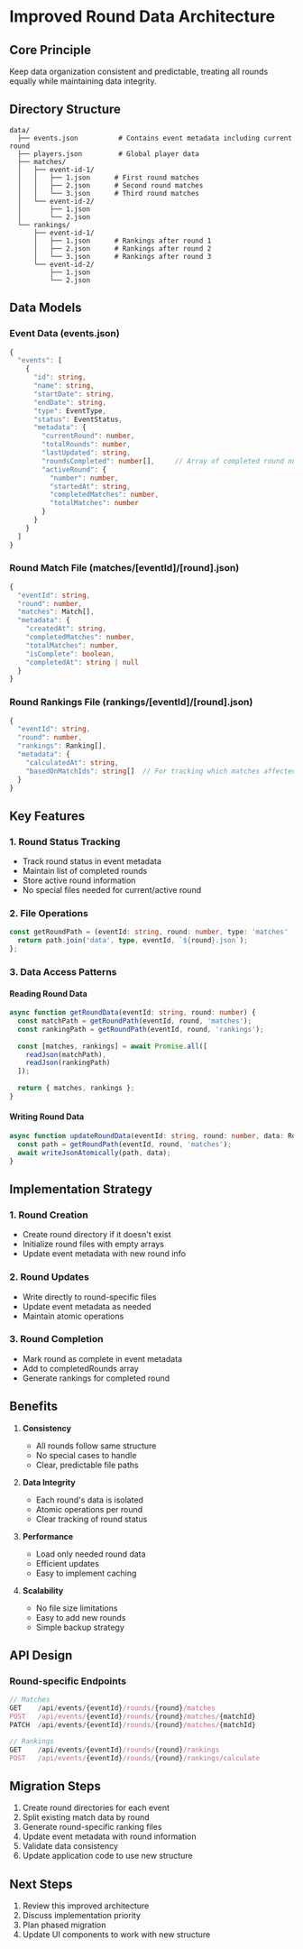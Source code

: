 # Improved Round Data Architecture

## Core Principle
Keep data organization consistent and predictable, treating all rounds equally while maintaining data integrity.

## Directory Structure
```
data/
  ├── events.json          # Contains event metadata including current round
  ├── players.json         # Global player data
  ├── matches/
  │   ├── event-id-1/
  │   │   ├── 1.json      # First round matches
  │   │   ├── 2.json      # Second round matches
  │   │   └── 3.json      # Third round matches
  │   └── event-id-2/
  │       ├── 1.json
  │       └── 2.json
  └── rankings/
      ├── event-id-1/
      │   ├── 1.json      # Rankings after round 1
      │   ├── 2.json      # Rankings after round 2
      │   └── 3.json      # Rankings after round 3
      └── event-id-2/
          ├── 1.json
          └── 2.json
```

## Data Models

### Event Data (events.json)
```typescript
{
  "events": [
    {
      "id": string,
      "name": string,
      "startDate": string,
      "endDate": string,
      "type": EventType,
      "status": EventStatus,
      "metadata": {
        "currentRound": number,
        "totalRounds": number,
        "lastUpdated": string,
        "roundsCompleted": number[],     // Array of completed round numbers
        "activeRound": {
          "number": number,
          "startedAt": string,
          "completedMatches": number,
          "totalMatches": number
        }
      }
    }
  ]
}
```

### Round Match File (matches/[eventId]/[round].json)
```typescript
{
  "eventId": string,
  "round": number,
  "matches": Match[],
  "metadata": {
    "createdAt": string,
    "completedMatches": number,
    "totalMatches": number,
    "isComplete": boolean,
    "completedAt": string | null
  }
}
```

### Round Rankings File (rankings/[eventId]/[round].json)
```typescript
{
  "eventId": string,
  "round": number,
  "rankings": Ranking[],
  "metadata": {
    "calculatedAt": string,
    "basedOnMatchIds": string[]  // For tracking which matches affected these rankings
  }
}
```

## Key Features

### 1. Round Status Tracking
- Track round status in event metadata
- Maintain list of completed rounds
- Store active round information
- No special files needed for current/active round

### 2. File Operations
```typescript
const getRoundPath = (eventId: string, round: number, type: 'matches' | 'rankings') => {
  return path.join('data', type, eventId, `${round}.json`);
};
```

### 3. Data Access Patterns

#### Reading Round Data
```typescript
async function getRoundData(eventId: string, round: number) {
  const matchPath = getRoundPath(eventId, round, 'matches');
  const rankingPath = getRoundPath(eventId, round, 'rankings');
  
  const [matches, rankings] = await Promise.all([
    readJson(matchPath),
    readJson(rankingPath)
  ]);
  
  return { matches, rankings };
}
```

#### Writing Round Data
```typescript
async function updateRoundData(eventId: string, round: number, data: RoundData) {
  const path = getRoundPath(eventId, round, 'matches');
  await writeJsonAtomically(path, data);
}
```

## Implementation Strategy

### 1. Round Creation
- Create round directory if it doesn't exist
- Initialize round files with empty arrays
- Update event metadata with new round info

### 2. Round Updates
- Write directly to round-specific files
- Update event metadata as needed
- Maintain atomic operations

### 3. Round Completion
- Mark round as complete in event metadata
- Add to completedRounds array
- Generate rankings for completed round

## Benefits

1. **Consistency**
   - All rounds follow same structure
   - No special cases to handle
   - Clear, predictable file paths

2. **Data Integrity**
   - Each round's data is isolated
   - Atomic operations per round
   - Clear tracking of round status

3. **Performance**
   - Load only needed round data
   - Efficient updates
   - Easy to implement caching

4. **Scalability**
   - No file size limitations
   - Easy to add new rounds
   - Simple backup strategy

## API Design

### Round-specific Endpoints
```typescript
// Matches
GET    /api/events/{eventId}/rounds/{round}/matches
POST   /api/events/{eventId}/rounds/{round}/matches/{matchId}
PATCH  /api/events/{eventId}/rounds/{round}/matches/{matchId}

// Rankings
GET    /api/events/{eventId}/rounds/{round}/rankings
POST   /api/events/{eventId}/rounds/{round}/rankings/calculate
```

## Migration Steps

1. Create round directories for each event
2. Split existing match data by round
3. Generate round-specific ranking files
4. Update event metadata with round information
5. Validate data consistency
6. Update application code to use new structure

## Next Steps

1. Review this improved architecture
2. Discuss implementation priority
3. Plan phased migration
4. Update UI components to work with new structure